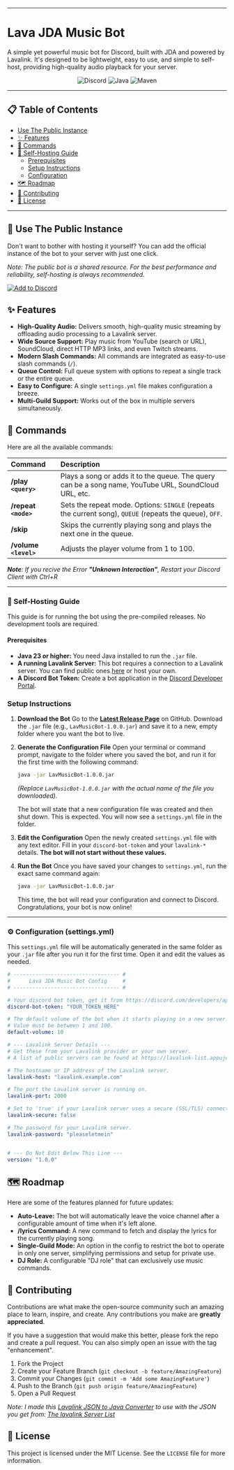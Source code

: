 ***

# Lava JDA Music Bot

A simple yet powerful music bot for Discord, built with JDA and powered by Lavalink. It's designed to be lightweight, easy to use, and simple to self-host, providing high-quality audio playback for your server.

<p align="center">
  <img src="https://img.shields.io/badge/Discord-7289DA?style=for-the-badge&logo=discord&logoColor=white" alt="Discord">
  <img src="https://img.shields.io/badge/Java-ED8B00?style=for-the-badge&logo=java&logoColor=white" alt="Java">
  <img src="https://img.shields.io/badge/Maven-C71A36?style=for-the-badge&logo=apache-maven&logoColor=white" alt="Maven">
</p>

---

## 📋 Table of Contents

- [Use The Public Instance](#-use-the-public-instance)
- [✨ Features](#-features)
- [🎵 Commands](#-commands)
- [🚀 Self-Hosting Guide](#-self-hosting-guide)
    - [Prerequisites](#prerequisites)
    - [Setup Instructions](#setup-instructions)
    - [Configuration](#-configuration-settingsyml)
- [🗺️ Roadmap](#️-roadmap)
- [🤝 Contributing](#-contributing)
- [📜 License](#-license)

---

## 🤖 Use The Public Instance

Don't want to bother with hosting it yourself? You can add the official instance of the bot to your server with just one click.

*Note: The public bot is a shared resource. For the best performance and reliability, self-hosting is always recommended.*

<a href="https://discord.com/oauth2/authorize?client_id=1381983517617033306">
  <img src="https://img.shields.io/badge/Add%20to%20Your%20Server-5865F2?style=for-the-badge&logo=discord&logoColor=white" alt="Add to Discord">
</a>

## ✨ Features

- **High-Quality Audio:** Delivers smooth, high-quality music streaming by offloading audio processing to a Lavalink server.
- **Wide Source Support:** Play music from YouTube (search or URL), SoundCloud, direct HTTP MP3 links, and even Twitch streams.
- **Modern Slash Commands:** All commands are integrated as easy-to-use slash commands (`/`).
- **Queue Control:** Full queue system with options to repeat a single track or the entire queue.
- **Easy to Configure:** A single `settings.yml` file makes configuration a breeze.
- **Multi-Guild Support:** Works out of the box in multiple servers simultaneously.

## 🎵 Commands

Here are all the available commands:

| Command | Description |
| :--- | :--- |
| **/play `<query>`** | Plays a song or adds it to the queue. The query can be a song name, YouTube URL, SoundCloud URL, etc. |
| **/repeat `<mode>`** | Sets the repeat mode. Options: `SINGLE` (repeats the current song), `QUEUE` (repeats the queue), `OFF`. |
| **/skip** | Skips the currently playing song and plays the next one in the queue. |
| **/volume `<level>`** | Adjusts the player volume from 1 to 100. |
***Note**: If you recive the Error **"Unknown Interaction"**, Restart your Discord Client with Ctrl+R*

***

### 🚀 Self-Hosting Guide

This guide is for running the bot using the pre-compiled releases. No development tools are required.

#### Prerequisites

- **Java 23 or higher:** You need Java installed to run the `.jar` file.
- **A running Lavalink Server:** This bot requires a connection to a Lavalink server. You can find public ones [here](https://lavalink-list.appujet.site/) or host your own.
- **A Discord Bot Token:** Create a bot application in the [Discord Developer Portal](https://discord.com/developers/applications).

### Setup Instructions

1.  **Download the Bot**
    Go to the [**Latest Release Page**](https://github.com/LOLYAY-INC/LavMusicBot/releases/latest) on GitHub. Download the `.jar` file (e.g., `LavMusicBot-1.0.0.jar`) and save it to a new, empty folder where you want the bot to live.

2.  **Generate the Configuration File**
    Open your terminal or command prompt, navigate to the folder where you saved the bot, and run it for the first time with the following command:
    ```sh
    java -jar LavMusicBot-1.0.0.jar
    ```
    *(Replace `LavMusicBot-1.0.0.jar` with the actual name of the file you downloaded).*

    The bot will state that a new configuration file was created and then shut down. This is expected. You will now see a `settings.yml` file in the folder.

3.  **Edit the Configuration**
    Open the newly created `settings.yml` file with any text editor. Fill in your `discord-bot-token` and your `lavalink-*` details. **The bot will not start without these values.**

4.  **Run the Bot**
    Once you have saved your changes to `settings.yml`, run the exact same command again:
    ```sh
    java -jar LavMusicBot-1.0.0.jar
    ```
    This time, the bot will read your configuration and connect to Discord. Congratulations, your bot is now online!

---

### ⚙️ Configuration (settings.yml)

This `settings.yml` file will be automatically generated in the same folder as your `.jar` file after you run it for the first time. Open it and edit the values as needed.

```yaml
# ---------------------------------- #
#      Lava JDA Music Bot Config     #
# ---------------------------------- #

# Your discord bot token, get it from https://discord.com/developers/applications
discord-bot-token: "YOUR_TOKEN_HERE"

# The default volume of the bot when it starts playing in a new server.
# Value must be between 1 and 100.
default-volume: 10

# --- Lavalink Server Details ---
# Get these from your Lavalink provider or your own server.
# A list of public servers can be found at https://lavalink-list.appujet.site/

# The hostname or IP address of the Lavalink server.
lavalink-host: "lavalink.example.com"

# The port the Lavalink server is running on.
lavalink-port: 2000

# Set to 'true' if your Lavalink server uses a secure (SSL/TLS) connection.
lavalink-secure: false

# The password for your Lavalink server.
lavalink-password: "pleaseletmein"


# --- Do Not Edit Below This Line ---
version: "1.0.0"
```

## 🗺️ Roadmap

Here are some of the features planned for future updates:

- **Auto-Leave:** The bot will automatically leave the voice channel after a configurable amount of time when it's left alone.
- **/lyrics Command:** A new command to fetch and display the lyrics for the currently playing song.
- **Single-Guild Mode:** An option in the config to restrict the bot to operate in only one server, simplifying permissions and setup for private use.
- **DJ Role:** A configurable "DJ role" that can exclusively use music commands.

## 🤝 Contributing

Contributions are what make the open-source community such an amazing place to learn, inspire, and create. Any contributions you make are **greatly appreciated**.

If you have a suggestion that would make this better, please fork the repo and create a pull request. You can also simply open an issue with the tag "enhancement".

1.  Fork the Project
2.  Create your Feature Branch (`git checkout -b feature/AmazingFeature`)
3.  Commit your Changes (`git commit -m 'Add some AmazingFeature'`)
4.  Push to the Branch (`git push origin feature/AmazingFeature`)
5.  Open a Pull Request

*Note: I made this [Lavalink JSON to Java Converter](https://lolyay.dev/tools/lavalinkconverter/) to use with the JSON you get from: [The lavalink Server List](https://lavalink-list.appujet.site/)* 
## 📜 License

This project is licensed under the MIT License. See the `LICENSE` file for more information.